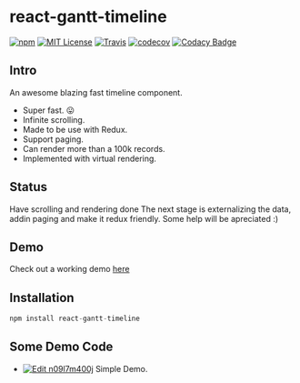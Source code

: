 
# react-gantt-timeline
[![npm](https://img.shields.io/npm/v/react-gantt-timeline.svg?style=flat-square)](http://npm.im/react-gantt-timeline)
[![MIT License](https://img.shields.io/npm/l/react-list.svg?style=flat-square)](http://opensource.org/licenses/MIT)
[![Travis](https://travis-ci.org/guiqui/react-timeline.svg?branch=master)](https://travis-ci.org/guiqui/react-timeline)
[![codecov](https://codecov.io/gh/guiqui/react-timeline/branch/master/graph/badge.svg)](https://codecov.io/gh/guiqui/react-timeline)
[![Codacy Badge](https://api.codacy.com/project/badge/Grade/9149e301e65b44cebf2e7b49316aee10)](https://www.codacy.com/app/gquiman/react-timeline?utm_source=github.com&amp;utm_medium=referral&amp;utm_content=guiqui/react-timeline&amp;utm_campaign=Badge_Grade)

## Intro
An awesome blazing fast timeline component.
- Super fast. 😛
- Infinite scrolling.
- Made to be use with Redux.
- Support paging.
- Can render more than a 100k records.
- Implemented with virtual rendering.


## Status
Have scrolling and rendering done
The next stage is externalizing the data, addin paging and make it redux friendly.
Some help will be apreciated :)

## Demo
Check out a working demo [here](https://guiqui.github.io/react-timeline/index.html)

## Installation
```javascript
npm install react-gantt-timeline
```


## Some Demo Code
- [![Edit n09l7m400j](https://codesandbox.io/static/img/play-codesandbox.svg)](https://codesandbox.io/s/n09l7m400j) Simple Demo.
